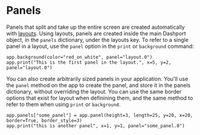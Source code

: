 # Panels

Panels that split and take up the entire screen are created automatically with [layouts](/layouts.md). Using layouts, panels are created inside the main Dashport object, in the `panels` dictionary, under the layouts key. To refer to a single panel in a layout, use the `panel` option in the `print` or `background` command:

```
app.background(color="red_on_white", panel="layout.0")
app.print("This is the first panel in the layout.", x=5, y=2, panel="layout.0")

``` 

You can also create arbitrarily sized panels in your application.  You'll use the `panel` method on the app to create the
panel, and store it in the panels dictionary, without overriding the layout. You can use the same border options that exist
for layout when definining them, and the same method to refer to them when using `print` or `background`.

```
app.panels["some_panel"] = app.panel(height=3, length=25, y=20, x=20, border=True, border_style=3)
app.print("this is another panel", x=1, y=1, panel="some_panel.0")
```

